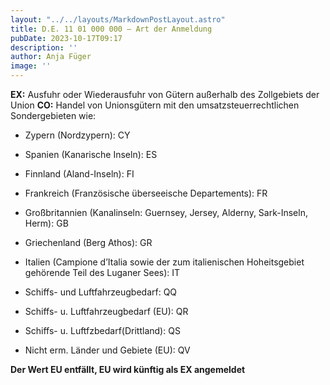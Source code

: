 ```yaml
---
layout: "../../layouts/MarkdownPostLayout.astro"
title: D.E. 11 01 000 000 – Art der Anmeldung
pubDate: 2023-10-17T09:17
description: ''
author: Anja Füger
image: ''
---
```


**EX:** Ausfuhr oder Wiederausfuhr von Gütern außerhalb des Zollgebiets der Union **CO:** Handel von Unionsgütern mit den umsatzsteuerrechtlichen Sondergebieten wie:

* Zypern (Nordzypern): CY

* Spanien (Kanarische Inseln): ES

* Finnland (Aland-Inseln): FI

* Frankreich (Französische überseeische Departements): FR

* Großbritannien (Kanalinseln: Guernsey, Jersey, Alderny, Sark-Inseln, Herm): GB

* Griechenland (Berg Athos): GR

* Italien (Campione d’Italia sowie der zum italienischen Hoheitsgebiet gehörende Teil des Luganer Sees): IT

* Schiffs- und Luftfahrzeugbedarf: QQ

* Schiffs- u. Luftfahrzeugbedarf (EU): QR

* Schiffs- u. Luftfzbedarf(Drittland): QS

* Nicht erm. Länder und Gebiete (EU): QV

**Der Wert EU entfällt, EU wird künftig als EX angemeldet**